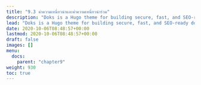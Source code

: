 ```yaml
---
title: "9.3 ค่าความเหนี่ยวนำและค่าความเหนี่ยวนำร่วม"
description: "Doks is a Hugo theme for building secure, fast, and SEO-ready documentation websites, which you can easily update and customize."
lead: "Doks is a Hugo theme for building secure, fast, and SEO-ready documentation websites, which you can easily update and customize."
date: 2020-10-06T08:48:57+00:00
lastmod: 2020-10-06T08:48:57+00:00
draft: false
images: []
menu:
  docs:
    parent: "chapter9"
weight: 930
toc: true
---
```

